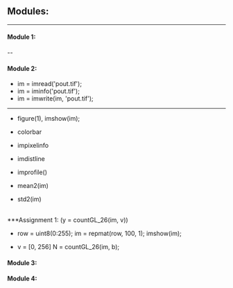 ## Modules:
<hr>

#### Module 1: 
--
#### Module 2:

- im = imread('pout.tif');
- im = iminfo('pout.tif');
- im = imwrite(im, 'pout.tif');
***
- figure(1), imshow(im);
- colorbar

- impixelinfo
- imdistline
- improfile()

- mean2(im)
- std2(im)
<br>
***Assignment 1: (y = countGL_26(im, v))

- row = uint8(0:255);
  im = repmat(row, 100, 1);
  imshow(im);

- v = [0, 256]
  N = countGL_26(im, b);

#### Module 3:



#### Module 4:


